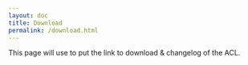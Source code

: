 ```yaml
---
layout: doc
title: Download
permalink: /download.html
---
```


This page will use to put the link to download & changelog of the ACL.
